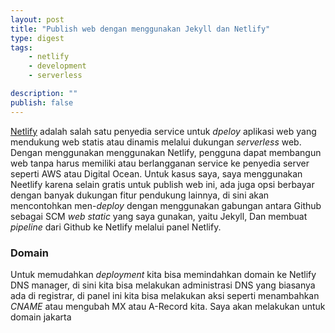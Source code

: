 ```yaml
---
layout: post
title: "Publish web dengan menggunakan Jekyll dan Netlify"
type: digest
tags: 
    - netlify
    - development
    - serverless

description: ""
publish: false
---
```


[Netlify](https://www.netlify.com/) adalah salah satu penyedia service untuk *dpeloy* aplikasi web yang mendukung web statis atau dinamis melalui dukungan *serverless* web. Dengan menggunakan menggunakan Netlify, pengguna dapat membangun web tanpa harus memiliki atau berlangganan service ke penyedia server seperti AWS atau Digital Ocean.
Untuk kasus saya, saya menggunakan Neetlify karena selain gratis untuk publish web ini, ada juga opsi berbayar dengan banyak dukungan fitur pendukung lainnya, di sini akan mencontohkan men-*deploy* dengan menggunakan gabungan antara Github sebagai SCM *web static* yang saya gunakan, yaitu Jekyll, Dan membuat *pipeline* dari Github ke Netlify melalui panel Netlify.

### Domain
Untuk memudahkan *deployment* kita bisa memindahkan domain ke Netlify DNS manager, di sini kita bisa melakukan administrasi DNS yang biasanya ada di registrar, di panel ini kita bisa melakukan aksi seperti menambahkan *CNAME* atau mengubah MX atau A-Record kita. 
Saya akan melakukan untuk domain jakarta
